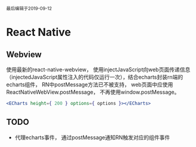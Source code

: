 <small>最后编辑于2019-09-12</small>

# React Native

## Webview
使用最新的react-native-webview， 使用injectJavaScript向web页面传递信息（injectedJavaScript属性注入的代码仅运行一次），结合echarts封装rn端的echarts组件， RN中postMessage方法已不被支持， web页面中应使用ReactNativeWebView.postMessage， 不再使用window.postMessage。
```jsx
<ECharts height={ 200 } options={ options }></ECharts>
```
## TODO
+ 代理echarts事件， 通过postMessage通知RN触发对应的组件事件